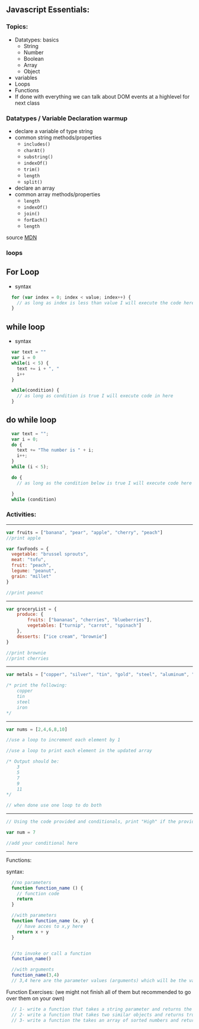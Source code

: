 ## Javascript Essentials:

### Topics:
- Datatypes: basics
  - String
  - Number
  - Boolean
  - Array
  - Object
- variables
- Loops
- Functions
- If done with everything we can talk about DOM events at a highlevel for next class

### Datatypes / Variable Declaration warmup

- declare a variable of type string
- common string methods/properties
    - `includes()`
    - `charAt()`
    - `substring()`
    - `indexOf()`
    - `trim()`
    - `length`
    - `split()`
- declare an array
- common array methods/properties
  - `length`
  - `indexOf()`
  - `join()`
  - `forEach()`
  - `length`

source [MDN](developer.mozilla.org)

### loops

## For Loop
- syntax
```javascript
  for (var index = 0; index < value; index++) {
    // as long as index is less than value I will execute the code here
  }
```

## while loop
- syntax

```javascript
  var text = ""
  var i = 0
  while(i < 5) {
    text += i + ", "
    i++
  }

  while(condition) {
    // as long as condition is true I will execute code in here
  }
```

## do while loop

```javascript
  var text = "";
  var i = 0;
  do {
    text += "The number is " + i;
    i++;
  }
  while (i < 5);

  do {
    // as long as the condition below is true I will execute code here

  }
  while (condition)
```

### Activities:
---
```javascript
var fruits = ["banana", "pear", "apple", "cherry", "peach"]
//print apple

var favFoods = {
  vegetable: "brussel sprouts",
  meat: "tofu",
  fruit: "peach",
  legume: "peanut",
  grain: "millet"
}

//print peanut
```
---
```javascript
var groceryList = {
    produce: {
        fruits: ["bananas", "cherries", "blueberries"],
        vegetables: ["turnip", "carrot", "spinach"]
    },
    desserts: ["ice cream", "brownie"]
}

//print brownie
//print cherries
```
---

```javascript
var metals = ["copper", "silver", "tin", "gold", "steel", "aluminum", "iron"]

/* print the following:
    copper
    tin
    steel
    iron
*/
```
---
```javascript
var nums = [2,4,6,8,10]

//use a loop to increment each element by 1

//use a loop to print each element in the updated array

/* Output should be:
    3
    5
    7
    9
    11
*/

// when done use one loop to do both
```
---
```javascript
// Using the code provided and conditionals, print "High" if the provided number is over 10, "Low" if the number is under 10, and "Perfect" if the number is exactly 10.

var num = 7

//add your conditional here
```
---

Functions:

syntax:

```javascript
  //no parameters
  function function_name () {
    // function code
    return
  }

  //with parameters
  function function_name (x, y) {
    // have acces to x,y here
    return x + y
  }


  //to invoke or call a function
  function_name()

  //with arguments
  function_name(3,4)
  // 3,4 here are the parameter values (arguments) which will be the values of x,y above
```

Function Exercises: (we might not finish all of them but recommended to go over them on your own)

```javascript
  // 1- write a function that takes a string parameter and returns the string reversed HINT: need loop - temp variables
  // 2- write a function that takes two similar objects and returns true if the second key's value of object 1 is equal to second key's value of object 2
  // 3- write a function the takes an array of sorted numbers and returns the max and minmum values as an object



```
